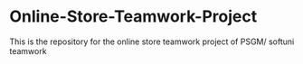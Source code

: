 # Online-Store-Teamwork-Project
This is the repository for the online store teamwork project of PSGM/ softuni teamwork
